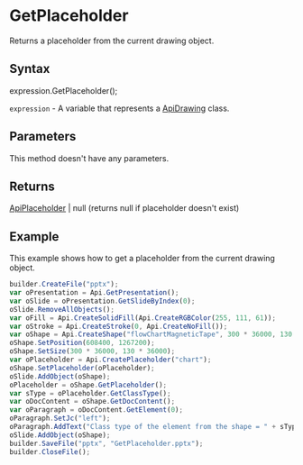 # GetPlaceholder

Returns a placeholder from the current drawing object.

## Syntax

expression.GetPlaceholder();

`expression` - A variable that represents a [ApiDrawing](../ApiDrawing.md) class.

## Parameters

This method doesn't have any parameters.

## Returns

[ApiPlaceholder](../../ApiPlaceholder/ApiPlaceholder.md) &#124; null (returns null if placeholder doesn't exist)


## Example

This example shows how to get a placeholder from the current drawing object.

```javascript
builder.CreateFile("pptx");
var oPresentation = Api.GetPresentation();
var oSlide = oPresentation.GetSlideByIndex(0);
oSlide.RemoveAllObjects();
var oFill = Api.CreateSolidFill(Api.CreateRGBColor(255, 111, 61));
var oStroke = Api.CreateStroke(0, Api.CreateNoFill());
var oShape = Api.CreateShape("flowChartMagneticTape", 300 * 36000, 130 * 36000, oFill, oStroke);
oShape.SetPosition(608400, 1267200);
oShape.SetSize(300 * 36000, 130 * 36000);
var oPlaceholder = Api.CreatePlaceholder("chart");
oShape.SetPlaceholder(oPlaceholder);
oSlide.AddObject(oShape);
oPlaceholder = oShape.GetPlaceholder();
var sType = oPlaceholder.GetClassType();
var oDocContent = oShape.GetDocContent();
var oParagraph = oDocContent.GetElement(0);
oParagraph.SetJc("left");
oParagraph.AddText("Class type of the element from the shape = " + sType);
oSlide.AddObject(oShape);
builder.SaveFile("pptx", "GetPlaceholder.pptx");
builder.CloseFile();
```